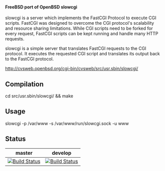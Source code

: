 #### FreeBSD port of OpenBSD slowcgi ####

slowcgi is a server which implements the FastCGI Protocol to execute CGI
scripts. FastCGI was designed to overcome the CGI protocol's scalability
and resource sharing limitations. While CGI scripts need to be forked for
every request, FastCGI scripts can be kept running and handle many HTTP
requests.

slowcgi is a simple server that translates FastCGI requests to the CGI
protocol. It executes the requested CGI script and translates its output
back to the FastCGI protocol.

http://cvsweb.openbsd.org/cgi-bin/cvsweb/src/usr.sbin/slowcgi/

## Compilation

cd src/usr.sbin/slowcgi/ && make

## Usage

slowcgi -p /var/www -s /var/www/run/slowcgi.sock -u www

## Status

master | develop
-------|--------
[![Build Status](https://cipier.net/status/koue/slowcgi/master)](https://cipier.net/status/koue/slowcgi/master) | [![Build Status](https://cipier.net/status/koue/slowcgi/develop)](https://cipier.net/status/koue/slowcgi/develop)
